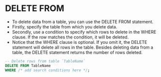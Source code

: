 # DELETE FROM

* To delete data from a table, you can use the DELETE FROM statement.
* Firstly, specify the table from which you delete data.
* Secondly, use a condition to specify which rows to delete in the WHERE clause. If the row matches the condition, it will be deleted. 
* Notice that the WHERE clause is optional. If you omit it, the DELETE statement will delete all rows in the table.
Besides deleting data from a table, the DELETE statement returns the number of rows deleted.

```sql
-- Delete rows from table `TableName`
DELETE FROM TableName
WHERE /* add search conditions here */;
```